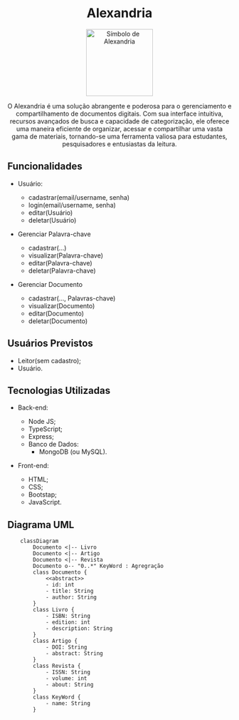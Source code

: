 # <h1 style="text-align:center">Alexandria</h1>

<div align="center">  
    <img src="symbol.png" alt="Símbolo de Alexandria" width="150" height="150">
    <p>
        O Alexandria é uma solução abrangente e poderosa para o gerenciamento e compartilhamento de documentos digitais. Com sua interface intuitiva, recursos avançados de busca e capacidade de categorização, ele oferece uma maneira eficiente de organizar, acessar e compartilhar uma vasta gama de materiais, tornando-se uma ferramenta valiosa para estudantes, pesquisadores e entusiastas da leitura.
    </p>
</div>

## Funcionalidades

- Usuário:
    - cadastrar(email/username, senha)
    - login(email/username, senha)
    - editar(Usuário)
    - deletar(Usuário)

- Gerenciar Palavra-chave
    - cadastrar(...)
    - visualizar(Palavra-chave)
    - editar(Palavra-chave)
    - deletar(Palavra-chave)
    
- Gerenciar Documento
    - cadastrar(..., Palavras-chave)
    - visualizar(Documento)
    - editar(Documento)
    - deletar(Documento)

## Usuários Previstos
- Leitor(sem cadastro);
- Usuário.


## Tecnologias Utilizadas

- Back-end:
    - Node JS;
    - TypeScript;
    - Express;
    - Banco de Dados:
        - MongoDB (ou MySQL).

- Front-end:
    - HTML;
    - CSS;
    - Bootstap;
    - JavaScript.

## Diagrama UML

```mermaid
    classDiagram
        Documento <|-- Livro
        Documento <|-- Artigo
        Documento <|-- Revista
        Documento o-- "0..*" KeyWord : Agregração
        class Documento {
            <<abstract>>
            - id: int
            - title: String
            - author: String
        }
        class Livro {
            - ISBN: String
            - edition: int
            - description: String
        }
        class Artigo {
            - DOI: String
            - abstract: String
        }
        class Revista {
            - ISSN: String
            - volume: int
            - about: String
        }
        class KeyWord {
            - name: String
        }

```